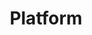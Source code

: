 ---
title: Platform
class: platform
image_path: /assets/images/products/platform.jpg
target_path: http://local.tennessean.com
devices_path: /platform?website=local.tennessean.com&fullscreen=false&desktop-only=false
---